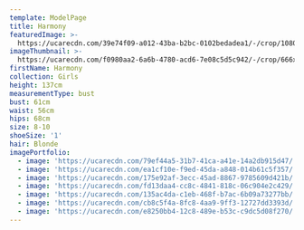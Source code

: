 ```yaml
---
template: ModelPage
title: Harmony
featuredImage: >-
  https://ucarecdn.com/39e74f09-a012-43ba-b2bc-0102bedadea1/-/crop/1080x730/0,21/-/preview/
imageThumbnail: >-
  https://ucarecdn.com/f0980aa2-6a6b-4780-acd6-7e08c5d5c942/-/crop/666x887/91,0/-/preview/
firstName: Harmony
collection: Girls
height: 137cm
measurementType: bust
bust: 61cm
waist: 56cm
hips: 68cm
size: 8-10
shoeSize: '1'
hair: Blonde
imagePortfolio:
  - image: 'https://ucarecdn.com/79ef44a5-31b7-41ca-a41e-14a2db915d47/'
  - image: 'https://ucarecdn.com/ea1cf10e-f9ed-45da-a848-014b61c5f357/'
  - image: 'https://ucarecdn.com/175e92af-3ecc-45ad-8867-9785609d421b/'
  - image: 'https://ucarecdn.com/fd13daa4-cc8c-4841-818c-06c904e2c429/'
  - image: 'https://ucarecdn.com/135ac4da-c1eb-468f-b7ac-6b09a73277bb/'
  - image: 'https://ucarecdn.com/cb8c5f4a-8fc8-4aa9-9ff3-12727dd3393d/'
  - image: 'https://ucarecdn.com/e8250bb4-12c8-489e-b53c-c9dc5d08f270/'
---
```


